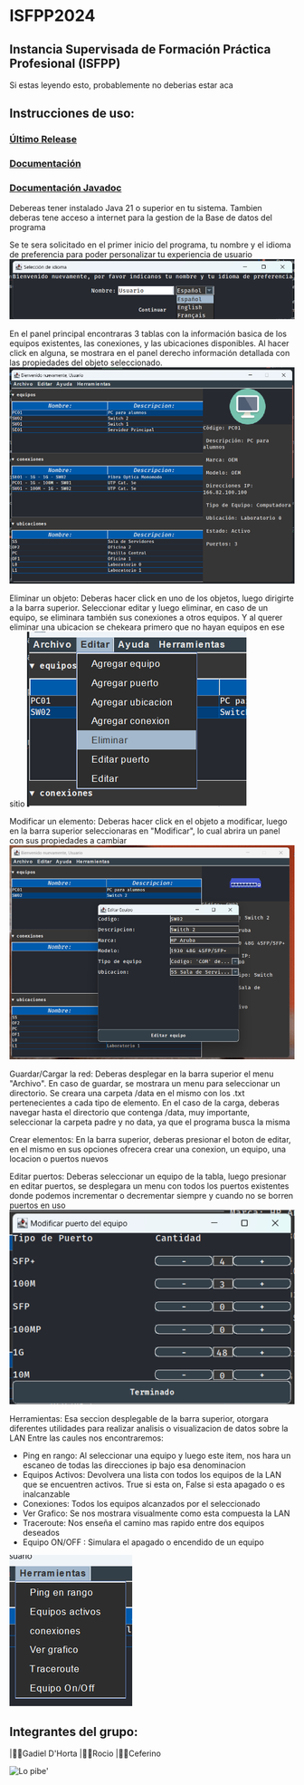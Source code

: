 # ISFPP2024 
## Instancia Supervisada de Formación Práctica Profesional (ISFPP)

Si estas leyendo esto, probablemente no deberias estar aca
## Instrucciones de uso:
###  [Último Release](https://github.com/GadielDHorta068/ISFPP2024/releases/latest)
### [Documentación](https://github.com/GadielDHorta068/ISFPP2024/wiki/Bienvenidos)
### [Documentación Javadoc](https://gadieldhorta068.github.io/ISFPP2024/)



Debereas tener instalado Java 21 o superior en tu sistema.
Tambien deberas tene acceso a internet para la gestion de la Base de datos del programa

Se te sera solicitado en el primer inicio del programa, tu nombre y el idioma de preferencia para poder personalizar tu experiencia de usuario
![Seleccion de idiomas al iniciar aplicacion](Aplication/src/main/resources/assets/idioma.png)


En el panel principal encontraras 3 tablas con la información basica de los equipos existentes, las conexiones, y las ubicaciones disponibles.
Al hacer click en alguna, se mostrara en el panel derecho información detallada con las propiedades del objeto seleccionado.
![Panel principal](Aplication/src/main/resources/assets/principal.png)


Eliminar un objeto:
Deberas hacer click en uno de los objetos, luego dirigirte a la barra superior.
Seleccionar editar y luego eliminar, en caso de un equipo, se eliminara también sus conexiones a otros equipos. Y al querer eliminar una ubicacion se chekeara primero que no hayan equipos en ese sitio
![Eliminacion de un elemento](Aplication/src/main/resources/assets/eliminar.png)


Modificar un elemento:
Deberas hacer click en el objeto a modificar, luego en la barra superior seleccionaras en "Modificar", lo cual abrira un panel con sus propiedades a cambiar
![Modificar un elemento](Aplication/src/main/resources/assets/editar.png)

Guardar/Cargar la red:
Deberas desplegar en la barra superior el menu "Archivo". En caso de guardar, se mostrara un menu para seleccionar un directorio. Se creara una carpeta /data en el mismo con los .txt pertenecientes a cada tipo de elemento.
En el caso de la carga, deberas navegar hasta el directorio que contenga /data, muy importante, seleccionar la carpeta padre y no data, ya que el programa busca la misma

Crear elementos:
En la barra superior, deberas presionar el boton de editar, en el mismo en sus opciones ofrecera crear una conexion, un equipo, una locacion o puertos nuevos

Editar puertos:
Deberas seleccionar un equipo de la tabla, luego presionar en editar puertos, se desplegara un menu con todos los puertos existentes donde podemos incrementar o decrementar siempre y cuando no se borren puertos en uso
![Edicion de puertos](Aplication/src/main/resources/assets/puertos.png)

Herramientas:
Esa seccion desplegable de la barra superior, otorgara diferentes utilidades para realizar analisis o visualizacion de datos sobre la LAN
Entre las caules nos encontraremos:
* Ping en rango: Al seleccionar una equipo y luego este item, nos hara un escaneo de todas las direcciones ip bajo esa denominacion
* Equipos Activos: Devolvera una lista con todos los equipos de la LAN que se encuentren activos. True si esta on, False si esta apagado o es inalcanzable
* Conexiones: Todos los equipos alcanzados por el seleccionado
* Ver Grafico: Se nos mostrara visualmente como esta compuesta la LAN
* Traceroute: Nos enseña el camino mas rapido entre dos equipos deseados
* Equipo ON/OFF : Simulara el apagado o encendido de un equipo

![Herramientas](Aplication/src/main/resources/assets/herramientas.png)

## Integrantes del grupo:
|🧑‍💻Gadiel D'Horta 
|👩‍💻Rocio 
|👨‍💻Ceferino

![Lo pibe'](Aplication/src/main/resources/assets/shrek.png)
